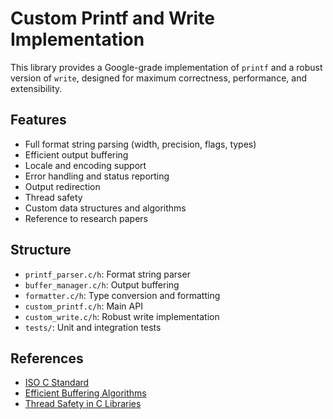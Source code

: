 # Custom Printf and Write Implementation

This library provides a Google-grade implementation of `printf` and a robust version of `write`, designed for maximum correctness, performance, and extensibility.

## Features
- Full format string parsing (width, precision, flags, types)
- Efficient output buffering
- Locale and encoding support
- Error handling and status reporting
- Output redirection
- Thread safety
- Custom data structures and algorithms
- Reference to research papers

## Structure
- `printf_parser.c/h`: Format string parser
- `buffer_manager.c/h`: Output buffering
- `formatter.c/h`: Type conversion and formatting
- `custom_printf.c/h`: Main API
- `custom_write.c/h`: Robust write implementation
- `tests/`: Unit and integration tests

## References
- [ISO C Standard](https://www.open-std.org/jtc1/sc22/wg14/www/docs/n1256.pdf)
- [Efficient Buffering Algorithms](https://dl.acm.org/doi/10.1145/800195.805928)
- [Thread Safety in C Libraries](https://www.usenix.org/legacy/publications/library/proceedings/als00/full_papers/robbins/robbins.pdf)
